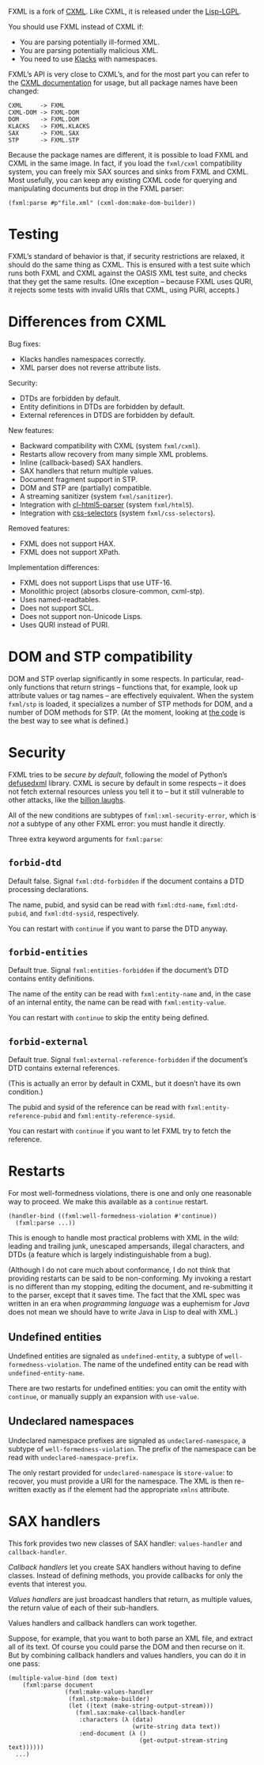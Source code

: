 FXML is a fork of [CXML][]. Like CXML, it is released under the
[Lisp-LGPL][].

You should use FXML instead of CXML if:

- You are parsing potentially ill-formed XML.
- You are parsing potentially malicious XML.
- You need to use [Klacks][] with namespaces.

FXML’s API is very close to CXML’s, and for the most part you can
refer to the [CXML documentation][CXML] for usage, but all package
names have been changed:

```
CXML     -> FXML
CXML-DOM -> FXML-DOM
DOM      -> FXML.DOM
KLACKS   -> FXML.KLACKS
SAX      -> FXML.SAX
STP      -> FXML.STP
```

Because the package names are different, it is possible to load FXML
and CXML in the same image. In fact, if you load the `fxml/cxml`
compatibility system, you can freely mix SAX sources and sinks from
FXML and CXML. Most usefully, you can keep any existing CXML code for
querying and manipulating documents but drop in the FXML parser:

    (fxml:parse #p"file.xml" (cxml-dom:make-dom-builder))

# Testing

FXML’s standard of behavior is that, if security restrictions are
relaxed, it should do the same thing as CXML. This is ensured with a
test suite which runs both FXML and CXML against the OASIS XML test
suite, and checks that they get the same results. (One exception –
because FXML uses QURI, it rejects some tests with invalid URIs that
CXML, using PURI, accepts.)

# Differences from CXML

Bug fixes:
- Klacks handles namespaces correctly.
- XML parser does not reverse attribute lists.

Security:
- DTDs are forbidden by default.
- Entity definitions in DTDs are forbidden by default.
- External references in DTDS are forbidden by default.

New features:
- Backward compatibility with CXML (system `fxml/cxml`).
- Restarts allow recovery from many simple XML problems.
- Inline (callback-based) SAX handlers.
- SAX handlers that return multiple values.
- Document fragment support in STP.
- DOM and STP are (partially) compatible.
- A streaming sanitizer (system `fxml/sanitizer`).
- Integration with [cl-html5-parser][] (system `fxml/html5`).
- Integration with [css-selectors][] (system `fxml/css-selectors`).

Removed features:
- FXML does not support HAX.
- FXML does not support XPath.

Implementation differences:
- FXML does not support Lisps that use UTF-16.
- Monolithic project (absorbs closure-common, cxml-stp).
- Uses named-readtables.
- Does not support SCL.
- Does not support non-Unicode Lisps.
- Uses QURI instead of PURI.

# DOM and STP compatibility

DOM and STP overlap significantly in some respects. In particular,
read-only functions that return strings – functions that, for example,
look up attribute values or tag names – are effectively equivalent.
When the system `fxml/stp` is loaded, it specializes a number of STP
methods for DOM, and a number of DOM methods for STP. (At the moment,
looking at [the code](stp/dom.lisp) is the best way to see what is
defined.)

# Security

FXML tries to be *secure by default*, following the model of Python’s
[defusedxml][] library. CXML is secure by default in some respects –
it does not fetch external resources unless you tell it to – but it
still vulnerable to other attacks, like the [billion laughs][].

All of the new conditions are subtypes of `fxml:xml-security-error`,
which is *not* a subtype of any other FXML error: you must handle it
directly.

Three extra keyword arguments for `fxml:parse`:

## `forbid-dtd`

Default false. Signal `fxml:dtd-forbidden` if the document contains a
DTD processing declarations.

The name, pubid, and sysid can be read with `fxml:dtd-name`,
`fxml:dtd-pubid`, and `fxml:dtd-sysid`, respectively.

You can restart with `continue` if you want to parse the DTD anyway.

## `forbid-entities`

Default true. Signal `fxml:entities-forbidden` if the document’s DTD
contains entity definitions.

The name of the entity can be read with `fxml:entity-name` and, in the
case of an internal entity, the name can be read with
`fxml:entity-value`.

You can restart with `continue` to skip the entity being defined.

## `forbid-external`

Default true. Signal `fxml:external-reference-forbidden` if the
document’s DTD contains external references.

(This is actually an error by default in CXML, but it doesn’t have its
own condition.)

The pubid and sysid of the reference can be read with
`fxml:entity-reference-pubid` and `fxml:entity-reference-sysid`.

You can restart with `continue` if you want to let FXML try to fetch
the reference.

# Restarts

For most well-formedness violations, there is one and only one
reasonable way to proceed. We make this available as a `continue`
restart.

    (handler-bind ((fxml:well-formedness-violation #'continue))
      (fxml:parse ...))

This is enough to handle most practical problems with XML in the
wild: leading and trailing junk, unescaped ampersands, illegal
characters, and DTDs (a feature which is largely indistinguishable
from a bug).

(Although I do not care much about conformance, I do not think that
providing restarts can be said to be non-conforming. My invoking a
restart is no different than my stopping, editing the document, and
re-submitting it to the parser, except that it saves time. The fact
that the XML spec was written in an era when *programming language*
was a euphemism for *Java* does not mean we should have to write Java
in Lisp to deal with XML.)

## Undefined entities

Undefined entities are signaled as `undefined-entity`, a subtype of
`well-formedness-violation`. The name of the undefined entity can be
read with `undefined-entity-name`.

There are two restarts for undefined entities: you can omit the entity
with `continue`, or manually supply an expansion with `use-value`.

## Undeclared namespaces

Undeclared namespace prefixes are signaled as `undeclared-namespace`,
a subtype of `well-formedness-violation`. The prefix of the namespace
can be read with `undeclared-namespace-prefix`.

The only restart provided for `undeclared-namespace` is `store-value`:
to recover, you must provide a URI for the namespace. The XML is then
re-written exactly as if the element had the appropriate `xmlns`
attribute.

# SAX handlers

This fork provides two new classes of SAX handler: `values-handler`
and `callback-handler`.

*Callback handlers* let you create SAX handlers without having to
define classes. Instead of defining methods, you provide callbacks for
only the events that interest you.

*Values handlers* are just broadcast handlers that return, as multiple
values, the return value of each of their sub-handlers.

Values handlers and callback handlers can work together.

Suppose, for example, that you want to both parse an XML file, and
extract all of its text. Of course you could parse the DOM and then
recurse on it. But by combining callback handlers and values handlers,
you can do it in one pass:

    (multiple-value-bind (dom text)
        (fxml:parse document
                    (fxml:make-values-handler
                     (fxml.stp:make-builder)
                     (let ((text (make-string-output-stream)))
                       (fxml.sax:make-callback-handler
                        :characters (λ (data)
                                       (write-string data text))
                        :end-document (λ ()
                                         (get-output-stream-string text))))))
      ...)

[CXML]: http://common-lisp.net/project/fxml/
[defusedxml]: https://pypi.python.org/pypi/defusedxml
[billion laughs]: https://en.wikipedia.org/wiki/Billion_laughs
[sax]: https://common-lisp.net/project/cxml/saxoverview/
[Klacks]: http://lichteblau.blogspot.com/2007/03/klacks-parsing.html
[cl-html5-parser]: https://github.com/copyleft/cl-html5-parser
[css-selectors]: https://github.com/AccelerationNet/css-selectors
[Lisp-LGPL]: http://opensource.franz.com/preamble.html
